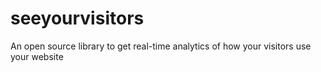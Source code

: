# seeyourvisitors
An open source library to get real-time analytics of how your visitors use your website
